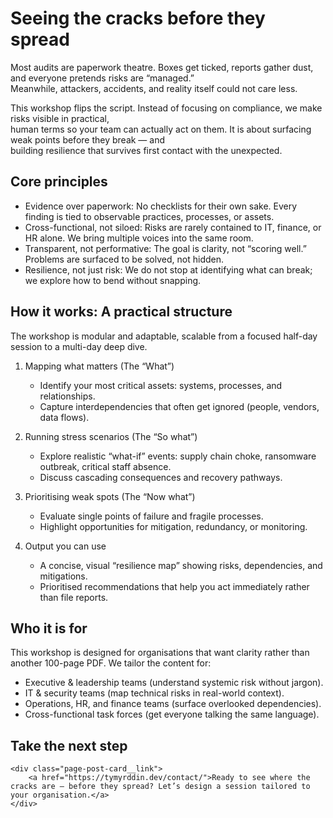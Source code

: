 # Seeing the cracks before they spread

Most audits are paperwork theatre. Boxes get ticked, reports gather dust, and everyone pretends risks are “managed.”  
Meanwhile, attackers, accidents, and reality itself could not care less.  

This workshop flips the script. Instead of focusing on compliance, we make risks visible in practical,  
human terms so your team can actually act on them. It is about surfacing weak points before they break — and  
building resilience that survives first contact with the unexpected.

## Core principles

* Evidence over paperwork: No checklists for their own sake. Every finding is tied to observable practices, processes, or assets.  
* Cross-functional, not siloed: Risks are rarely contained to IT, finance, or HR alone. We bring multiple voices into the same room.  
* Transparent, not performative: The goal is clarity, not “scoring well.” Problems are surfaced to be solved, not hidden.  
* Resilience, not just risk: We do not stop at identifying what can break; we explore how to bend without snapping.  

## How it works: A practical structure

The workshop is modular and adaptable, scalable from a focused half-day session to a multi-day deep dive.

1. Mapping what matters (The “What”)  
   * Identify your most critical assets: systems, processes, and relationships.  
   * Capture interdependencies that often get ignored (people, vendors, data flows).  

2. Running stress scenarios (The “So what”)  
   * Explore realistic “what-if” events: supply chain choke, ransomware outbreak, critical staff absence.  
   * Discuss cascading consequences and recovery pathways.  

3. Prioritising weak spots (The “Now what”)  
   * Evaluate single points of failure and fragile processes.  
   * Highlight opportunities for mitigation, redundancy, or monitoring.  

4. Output you can use  
   * A concise, visual “resilience map” showing risks, dependencies, and mitigations.  
   * Prioritised recommendations that help you act immediately rather than file reports.  

## Who it is for

This workshop is designed for organisations that want clarity rather than another 100-page PDF. We tailor the content for:  

* Executive & leadership teams (understand systemic risk without jargon).  
* IT & security teams (map technical risks in real-world context).  
* Operations, HR, and finance teams (surface overlooked dependencies).  
* Cross-functional task forces (get everyone talking the same language).  

## Take the next step

```{raw} html
<div class="page-post-card__link">
    <a href="https://tymyrddin.dev/contact/">Ready to see where the cracks are — before they spread? Let’s design a session tailored to your organisation.</a>
</div>
```
